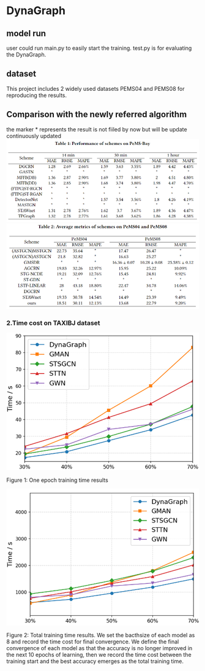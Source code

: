 # DynaGraph
## model run
user could run main.py to easily start the training.
test.py is for evaluating the DynaGraph.
## dataset
This project includes 2 widely used datasets PEMS04 and PEMS08 for reproducing the results.
## Comparison with the newly referred algorithm
the marker * represents the result is not fiiled by now but will be update continuously updated
![image](https://github.com/re-plicate/DynaGraph/blob/main/Fig/Tab1.png)
![image](https://github.com/re-plicate/DynaGraph/blob/main/Fig/Tab2.png)
### 2.Time cost on TAXIBJ dataset
![image](https://github.com/re-plicate/DynaGraph/blob/main/Fig/Fig1.png)

Figure 1: One epoch training time results

![image](https://github.com/re-plicate/DynaGraph/blob/main/Fig/Fig2.png)

Figure 2: Total training time results. We set the bacthsize of each model as 8 and record the time cost for final convergence. We define the final convergence of each model as that the accuracy is no longer improved in the next 10 epochs of learning, then we record the time cost between the training start and the best accuracy emerges as the total training time.
